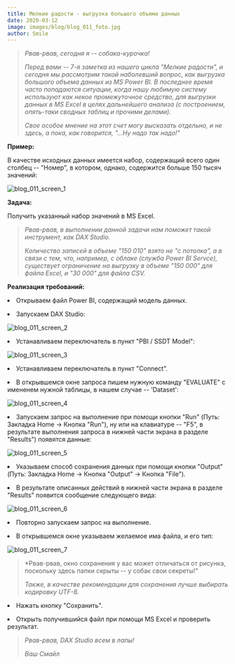 ```yaml
---
title: Мелкие радости - выгрузка большого объема данных
date: 2020-03-12
image: images/blog/blog_011_foto.jpg
author: Smile
---
```


> *Рвав-рвав, сегодня я -- собака-курочка!*
>
> *Перед вами -- 7-я заметка из нашего цикла "Мелкие радости", и сегодня мы рассмотрим такой наболевший вопрос, как выгрузка большого объема данных из MS Power BI.*
>*В последнее время часто попадаются ситуации, когда нашу любимую систему используют как некое промежуточное средство, для выгрузки данных в MS Excel в целях дальнейшего анализа (с построением, опять-таки сводных таблиц и прочими делами).*
>
> *Свое особое мнение на этот счет могу высказать отдельно, и не здесь, а пока, как говорится, "...Ну надо так надо!"*

**Пример:**

В качестве исходных данных имеется набор, содержащий всего один столбец -- "Номер", в котором, однако, содержится больше 150 тысяч значений:

![blog_011_screen_1](https://kkadikin.ru/images/blog/blog_011_screen_1.jpg)


**Задача:**

Получить указанный набор значений в MS Excel.


>*Рвав-рвав, в выполнении данной задачи нам поможет такой инструмент, как DAX Studio.* 
>
>*Количество записей в объеме "150 010" взято не "с потолка", а в связи с тем, что, например, с облаке (служба Power BI Servce), существует ограничение на выгрузку в объеме "150 000" для файла Excel, и "30 000" для файла CSV.*


**Реализация требований:**

**<li>** Открываем файл Power BI, содержащий модель данных.

**<li>** Запускаем DAX Studio:

![blog_011_screen_2](https://kkadikin.ru/images/blog/blog_011_screen_2.jpg)

**<li>** Устанавливаем переключатель в пункт "PBI / SSDT Model":

![blog_011_screen_3](https://kkadikin.ru/images/blog/blog_011_screen_3.jpg)

**<li>** Устанавливаем переключатель в пункт "Connect".

**<li>** В открывшемся окне запроса пишем нужную команду "EVALUATE" с имененем нужной таблицы, в нашем случае -- 'Dataset':

![blog_011_screen_4](https://kkadikin.ru/images/blog/blog_011_screen_4.jpg)

**<li>** Запускаем запрос на выполнение при помощи кнопки "Run" (Путь: Закладка Home -> Кнопка "Run"), ну или на клавиатуре -- "F5", в результате выполнения запроса в нижней части экрана в разделе "Results") появятся данные:

![blog_011_screen_5](https://kkadikin.ru/images/blog/blog_011_screen_5.jpg)

**<li>** Указываем способ сохранения данных при помощи кнопки "Output" (Путь: Закладка Home -> Кнопка "Output" -> Кнопка "File").

**<li>** В результате описанных действий в нижней части экрана в разделе "Results" появится сообщение следующего вида:

![blog_011_screen_6](https://kkadikin.ru/images/blog/blog_011_screen_6.jpg)

**<li>** Повторно запускаем запрос на выполнение.

**<li>** В открывшемся окне указываем желаемое има файла, и его тип:

![blog_011_screen_7](https://kkadikin.ru/images/blog/blog_011_screen_7.jpg)

> *Рвав-рвав, окно сохранения у вас может отличаться от рисунка, поскольку здесь папки скрыты -- у собак свои секреты!"
>
> *Также, в качестве рекомендации для сохранения лучше выбирать кодировку UTF-8.*

**<li>** Нажать кнопку "Сохранить".

**<li>** Открыть получившийся файл при помощи MS Excel и проверить результат.


> *Рвав-рвав, DAX Studio всем в лапы!*
>
> *Ваш Смайл*